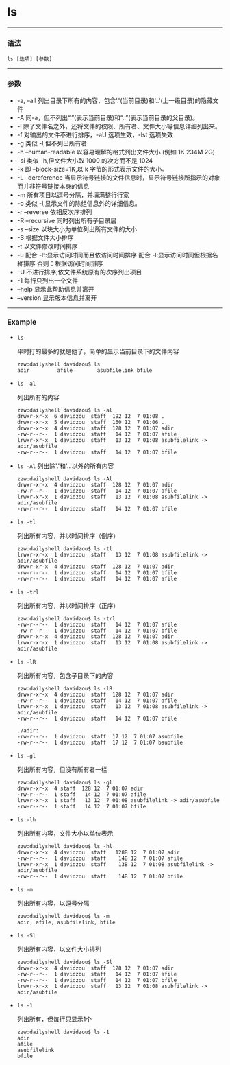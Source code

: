 ls
====

***

### 语法

`ls [选项] [参数]`

***

### 参数

* -a, –all 列出目录下所有的内容，包含'.'(当前目录)和'..'(上一级目录)的隐藏文件
* -A 	同-a，但不列出“.”(表示当前目录)和“..”(表示当前目录的父目录)。
* -l 	除了文件名之外，还将文件的权限、所有者、文件大小等信息详细列出来。
* -f 	对输出的文件不进行排序，-aU 选项生效，-lst 选项失效
* -g 	类似 -l,但不列出所有者
* -h 	–human-readable 以容易理解的格式列出文件大小 (例如 1K 234M 2G)
* –si 	类似 -h,但文件大小取 1000 的次方而不是 1024
* -k 	即 –block-size=1K,以 k 字节的形式表示文件的大小。
* -L	–dereference 当显示符号链接的文件信息时，显示符号链接所指示的对象而并非符号链接本身的信息
* -m 	所有项目以逗号分隔，并填满整行行宽
* -o 	类似 -l,显示文件的除组信息外的详细信息。   
* -r	–reverse 依相反次序排列
* -R	–recursive 同时列出所有子目录层
* -s 	–size 以块大小为单位列出所有文件的大小
* -S 	根据文件大小排序
* -t 	以文件修改时间排序
* -u 	配合 -lt:显示访问时间而且依访问时间排序
	  	配合 -l:显示访问时间但根据名称排序
		否则：根据访问时间排序
* -U 	不进行排序;依文件系统原有的次序列出项目
* -1 	每行只列出一个文件
* –help 显示此帮助信息并离开
* –version 显示版本信息并离开

***

### Example

* ```ls```

	平时打的最多的就是他了，简单的显示当前目录下的文件内容

	```
	zzw:dailyshell davidzou$ ls
	adir         afile        asubfilelink bfile
	```

* ```ls -al```

	列出所有的内容

	```
	zzw:dailyshell davidzou$ ls -al
	drwxr-xr-x  6 davidzou  staff  192 12  7 01:08 .
	drwxr-xr-x  5 davidzou  staff  160 12  7 01:06 ..
	drwxr-xr-x  4 davidzou  staff  128 12  7 01:07 adir
	-rw-r--r--  1 davidzou  staff   14 12  7 01:07 afile
	lrwxr-xr-x  1 davidzou  staff   13 12  7 01:08 asubfilelink -> adir/asubfile
	-rw-r--r--  1 davidzou  staff   14 12  7 01:07 bfile
	```

*  ```ls -Al```
	列出除'.'和'..'以外的所有内容

	```
	zzw:dailyshell davidzou$ ls -Al
	drwxr-xr-x  4 davidzou  staff  128 12  7 01:07 adir
	-rw-r--r--  1 davidzou  staff   14 12  7 01:07 afile
	lrwxr-xr-x  1 davidzou  staff   13 12  7 01:08 asubfilelink -> adir/asubfile
	-rw-r--r--  1 davidzou  staff   14 12  7 01:07 bfile
	```

* ```ls -tl```

	列出所有内容，并以时间排序（倒序）

	```
	zzw:dailyshell davidzou$ ls -tl
	lrwxr-xr-x  1 davidzou  staff   13 12  7 01:08 asubfilelink -> adir/asubfile
	drwxr-xr-x  4 davidzou  staff  128 12  7 01:07 adir
	-rw-r--r--  1 davidzou  staff   14 12  7 01:07 bfile
	-rw-r--r--  1 davidzou  staff   14 12  7 01:07 afile
	```

* ```ls -trl```

	列出所有内容，并以时间排序（正序）

	```
	zzw:dailyshell davidzou$ ls -trl
	-rw-r--r--  1 davidzou  staff   14 12  7 01:07 afile
	-rw-r--r--  1 davidzou  staff   14 12  7 01:07 bfile
	drwxr-xr-x  4 davidzou  staff  128 12  7 01:07 adir
	lrwxr-xr-x  1 davidzou  staff   13 12  7 01:08 asubfilelink -> adir/asubfile
	```

* ```ls -lR```

	列出所有内容，包含子目录下的内容

	```
	zzw:dailyshell davidzou$ ls -lR
	drwxr-xr-x  4 davidzou  staff  128 12  7 01:07 adir
	-rw-r--r--  1 davidzou  staff   14 12  7 01:07 afile
	lrwxr-xr-x  1 davidzou  staff   13 12  7 01:08 asubfilelink -> adir/asubfile
	-rw-r--r--  1 davidzou  staff   14 12  7 01:07 bfile

	./adir:
	-rw-r--r--  1 davidzou  staff  17 12  7 01:07 asubfile
	-rw-r--r--  1 davidzou  staff  17 12  7 01:07 bsubfile
	```

* ```ls -gl```

	列出所有内容，但没有所有者一栏

	```
	zzw:dailyshell davidzou$ ls -gl
	drwxr-xr-x  4 staff  128 12  7 01:07 adir
	-rw-r--r--  1 staff   14 12  7 01:07 afile
	lrwxr-xr-x  1 staff   13 12  7 01:08 asubfilelink -> adir/asubfile
	-rw-r--r--  1 staff   14 12  7 01:07 bfile
	```

* ```ls -lh```

	列出所有内容，文件大小以单位表示

	```
	zzw:dailyshell davidzou$ ls -hl
	drwxr-xr-x  4 davidzou  staff   128B 12  7 01:07 adir
	-rw-r--r--  1 davidzou  staff    14B 12  7 01:07 afile
	lrwxr-xr-x  1 davidzou  staff    13B 12  7 01:08 asubfilelink -> adir/asubfile
	-rw-r--r--  1 davidzou  staff    14B 12  7 01:07 bfile
	```

* ```ls -m```

	列出所有内容，以逗号分隔

	```
	zzw:dailyshell davidzou$ ls -m
	adir, afile, asubfilelink, bfile
	```

* ```ls -Sl```

	列出所有内容，以文件大小排列

	```
	zzw:dailyshell davidzou$ ls -Sl
	drwxr-xr-x  4 davidzou  staff  128 12  7 01:07 adir
	-rw-r--r--  1 davidzou  staff   14 12  7 01:07 afile
	-rw-r--r--  1 davidzou  staff   14 12  7 01:07 bfile
	lrwxr-xr-x  1 davidzou  staff   13 12  7 01:08 asubfilelink -> adir/asubfile
	```

* ```ls -1```

	列出所有，但每行只显示1个

	```
	zzw:dailyshell davidzou$ ls -1
	adir
	afile
	asubfilelink
	bfile
	```

